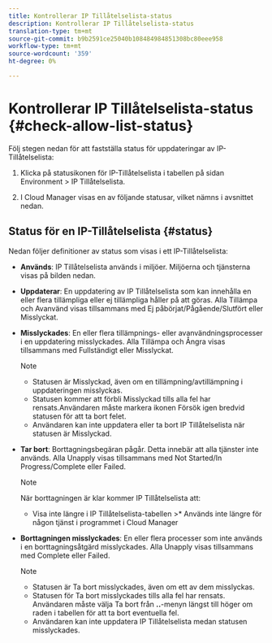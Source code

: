 ```yaml
---
title: Kontrollerar IP Tillåtelselista-status
description: Kontrollerar IP Tillåtelselista-status
translation-type: tm+mt
source-git-commit: b9b2591ce25040b108484984851308bc80eee958
workflow-type: tm+mt
source-wordcount: '359'
ht-degree: 0%

---
```



# Kontrollerar IP Tillåtelselista-status {#check-allow-list-status}

Följ stegen nedan för att fastställa status för uppdateringar av IP-Tillåtelselista:

1. Klicka på statusikonen för IP-Tillåtelselista i tabellen på sidan Environment > IP Tillåtelselista.

1. I Cloud Manager visas en av följande statusar, vilket nämns i avsnittet nedan.

## Status för en IP-Tillåtelselista {#status}

Nedan följer definitioner av status som visas i ett IP-Tillåtelselista:

* **Används**: IP Tillåtelselista används i miljöer.  Miljöerna och tjänsterna visas på bilden nedan.

* **Uppdaterar**: En uppdatering av IP Tillåtelselista som kan innehålla en eller flera tillämpliga eller ej tillämpliga håller på att göras. Alla Tillämpa och Avanvänd visas tillsammans med Ej påbörjat/Pågående/Slutfört eller Misslyckat.

* **Misslyckades**: En eller flera tillämpnings- eller avanvändningsprocesser i en uppdatering misslyckades. Alla Tillämpa och Ångra visas tillsammans med Fullständigt eller Misslyckat.

   >[!NOTE]
   > * Statusen är Misslyckad, även om en tillämpning/avtillämpning i uppdateringen misslyckas.
   >* Statusen kommer att förbli Misslyckad tills alla fel har rensats.Användaren måste markera ikonen Försök igen bredvid statusen för att ta bort felet.
   >* Användaren kan inte uppdatera eller ta bort IP Tillåtelselista när statusen är Misslyckad.


* **Tar bort**: Borttagningsbegäran pågår. Detta innebär att alla tjänster inte används. Alla Unapply visas tillsammans med Not Started/In Progress/Complete eller Failed.

   >[!NOTE]
   >När borttagningen är klar kommer IP Tillåtelselista att:
   >* Visa inte längre i IP Tillåtelselista-tabellen >* Används inte längre för någon tjänst i programmet i Cloud Manager


* **Borttagningen misslyckades**: En eller flera processer som inte används i en borttagningsåtgärd misslyckades. Alla Unapply visas tillsammans med Complete eller Failed.

   >[!NOTE]
   >* Statusen är Ta bort misslyckades, även om ett av dem misslyckas.
   >* Statusen för Ta bort misslyckades tills alla fel har rensats. Användaren måste välja Ta bort från **..**-menyn längst till höger om raden i tabellen för att ta bort eventuella fel.
   >* Användaren kan inte uppdatera IP Tillåtelselista medan statusen misslyckades.


